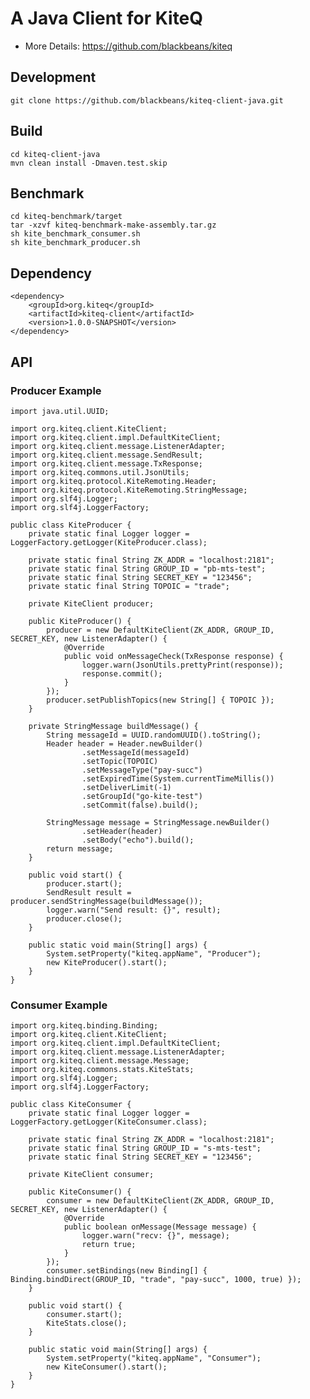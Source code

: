 # A Java Client for KiteQ
* More Details: https://github.com/blackbeans/kiteq

## Development

    git clone https://github.com/blackbeans/kiteq-client-java.git
    
## Build

    cd kiteq-client-java
    mvn clean install -Dmaven.test.skip
    
## Benchmark

    cd kiteq-benchmark/target
    tar -xzvf kiteq-benchmark-make-assembly.tar.gz
    sh kite_benchmark_consumer.sh
    sh kite_benchmark_producer.sh
    
## Dependency

    <dependency>
        <groupId>org.kiteq</groupId>
        <artifactId>kiteq-client</artifactId>
        <version>1.0.0-SNAPSHOT</version>
    </dependency>

## API

### Producer Example

    import java.util.UUID;
    
    import org.kiteq.client.KiteClient;
    import org.kiteq.client.impl.DefaultKiteClient;
    import org.kiteq.client.message.ListenerAdapter;
    import org.kiteq.client.message.SendResult;
    import org.kiteq.client.message.TxResponse;
    import org.kiteq.commons.util.JsonUtils;
    import org.kiteq.protocol.KiteRemoting.Header;
    import org.kiteq.protocol.KiteRemoting.StringMessage;
    import org.slf4j.Logger;
    import org.slf4j.LoggerFactory;
    
    public class KiteProducer {
        private static final Logger logger = LoggerFactory.getLogger(KiteProducer.class);
        
        private static final String ZK_ADDR = "localhost:2181";
        private static final String GROUP_ID = "pb-mts-test";
        private static final String SECRET_KEY = "123456";
        private static final String TOPOIC = "trade";
        
        private KiteClient producer;
        
        public KiteProducer() {
            producer = new DefaultKiteClient(ZK_ADDR, GROUP_ID, SECRET_KEY, new ListenerAdapter() {
                @Override
                public void onMessageCheck(TxResponse response) {
                    logger.warn(JsonUtils.prettyPrint(response));
                    response.commit();
                }
            });
            producer.setPublishTopics(new String[] { TOPOIC });
        }
        
        private StringMessage buildMessage() {
            String messageId = UUID.randomUUID().toString();
            Header header = Header.newBuilder()
                    .setMessageId(messageId)
                    .setTopic(TOPOIC)
                    .setMessageType("pay-succ")
                    .setExpiredTime(System.currentTimeMillis())
                    .setDeliverLimit(-1)
                    .setGroupId("go-kite-test")
                    .setCommit(false).build();
            
            StringMessage message = StringMessage.newBuilder()
                    .setHeader(header)
                    .setBody("echo").build();
            return message;
        }
        
        public void start() {
            producer.start();
            SendResult result = producer.sendStringMessage(buildMessage());
            logger.warn("Send result: {}", result);
            producer.close();
        }
        
        public static void main(String[] args) {
            System.setProperty("kiteq.appName", "Producer");
            new KiteProducer().start();
        }
    }

### Consumer Example

    import org.kiteq.binding.Binding;
    import org.kiteq.client.KiteClient;
    import org.kiteq.client.impl.DefaultKiteClient;
    import org.kiteq.client.message.ListenerAdapter;
    import org.kiteq.client.message.Message;
    import org.kiteq.commons.stats.KiteStats;
    import org.slf4j.Logger;
    import org.slf4j.LoggerFactory;
    
    public class KiteConsumer {
        private static final Logger logger = LoggerFactory.getLogger(KiteConsumer.class);
        
        private static final String ZK_ADDR = "localhost:2181";
        private static final String GROUP_ID = "s-mts-test";
        private static final String SECRET_KEY = "123456";
        
        private KiteClient consumer;
        
        public KiteConsumer() {
            consumer = new DefaultKiteClient(ZK_ADDR, GROUP_ID, SECRET_KEY, new ListenerAdapter() {
                @Override
                public boolean onMessage(Message message) {
                    logger.warn("recv: {}", message);
                    return true;
                }
            });
            consumer.setBindings(new Binding[] { Binding.bindDirect(GROUP_ID, "trade", "pay-succ", 1000, true) });
        }
        
        public void start() {
            consumer.start();
            KiteStats.close();
        }
        
        public static void main(String[] args) {
            System.setProperty("kiteq.appName", "Consumer");
            new KiteConsumer().start();
        }
    }
